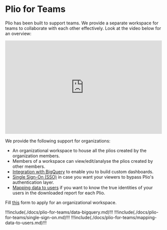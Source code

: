 # Plio for Teams

Plio has been built to support teams. We provide a separate workspace for teams to collaborate with each other effectively. Look at the video below for an overview:

<iframe width="100%" height="300" src="https://www.youtube.com/embed/tH_YvHCeQdU?list=PL3U0Jqw-piJgw2hSpuAZym4K1_Tb0RTRV" title="YouTube video player" frameborder="0" allow="accelerometer; autoplay; clipboard-write; encrypted-media; gyroscope; picture-in-picture" allowfullscreen></iframe>

We provide the following support for organizations:
-  An organizational workspace to house all the plios created by the organization members.
-  Members of a workspace can view/edit/analyse the plios created by other members.
-  [Integration with BigQuery](#data-analysis-using-bigquery) to enable you to build custom dashboards.
-  [Single Sign-On (SSO)](#single-sign-on-sso) in case you want your viewers to bypass Plio's authentication layer.
-  [Mapping data to users](#mapping-data-to-users) if you want to know the true identities of your users in the downloaded report for each Plio.

Fill [this](https://docs.google.com/forms/d/e/1FAIpQLSdSq3KZOTEAnNsE5BfRPNPpmROQQ3gPFYJS8xJ9RB2j5LsAQQ/viewform) form to apply for an organizational workspace.

!!!include(./docs/plio-for-teams/data-bigquery.md)!!!
!!!include(./docs/plio-for-teams/single-sign-on.md)!!!
!!!include(./docs/plio-for-teams/mapping-data-to-users.md)!!!